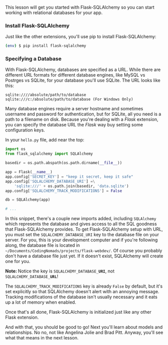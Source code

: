 This lesson will get you started with Flask-SQLAlchemy so you can start working with relational databases for your app.

### Install Flask-SQLAlchemy

Just like the other extensions, you'll use pip to install Flask-SQLAlchemy:

```bash
(env) $ pip install flask-sqlalchemy
```

### Specifying a Database

With Flask-SQLAlchemy, databases are specified as a URL. While there are different URL formats for different database engines, like MySQL vs Postrges vs SQLite, for your database you'll use SQLite. The URL looks like this:

```
sqlite:////absolute/path/to/database
sqlite:///c:/absolute/path/to/database (For Windows Only)
```

Many database engines require a server hostname and sometimes username and password for authentication, but for SQLite, all you need is a path to a filename on disk. Because you're dealing with a *Flask* extension, you can specify the database URL the *Flask* way buy setting some configuration keys.

In your `hello.py` file, add near the top:

```python
import os
from flask_sqlalchemy import SQLAlchemy

basedir = os.path.abspath(os.path.dirname(__file__))

app = Flask(__name__)
app.config['SECRET_KEY'] = "keep it secret, keep it safe"
app.config['SQLALCHEMY_DATABASE_URI'] =\
    'sqlite:///' + os.path.join(basedir, 'data.sqlite')
app.config['SQLALCHEMY_TRACK_MODIFICATIONS'] = False

db = SQLAlchemy(app)

# ...
```

In this snippet, there's a couple new imports added, including `SQLAlchemy` which represents the database and gives access to all the SQL goodness that Flask-SQLAlchemy provides. To get Flask-SQLAlchemy setup with URL, you must set the `SQLALCHEMY_DATABASE_URI` key to the database file on your server. For you, this is your development computer and if you're following along, the database file is located in `~/Documents/CodingNomads/projects/flask-webdev/`. Of course you probably don't have a database file just yet. If it doesn't exist, SQLAlchemy will create one for you.

<div class="alert alert-warning" role="alert"><strong>Note: </strong>Notice the key is <code>SQLALCHEMY_DATABASE_<b>URI</b></code>, not <code>SQLALCHEMY_DATABASE_<b>URL</b></code>!</div>

The `SQLALCHEMY_TRACK_MODIFICATIONS` key is already `False` by default, but it's set explicitly so that SQLAlchemy doesn't alert with an annoying message. Tracking modifications of the database isn't usually necessary and it eats up a lot of memory when enabled.

Once that's all done, Flask-SQLAlchemy is initialized just like any other Flask extension.

And with that, you should be good to go! Next you'll learn about models and relationships. No no, not like Angelina Jolie and Brad Pitt. Anyway, you'll see what that means in the next lesson.
